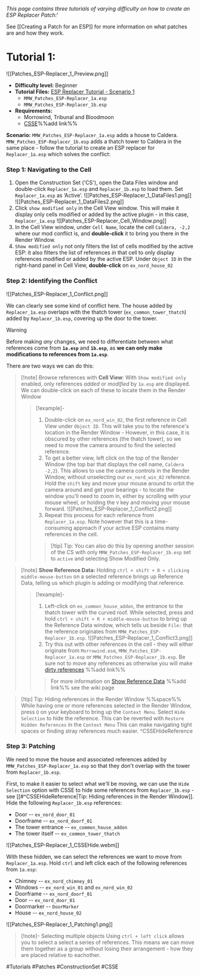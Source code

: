 *This page contains three tutorials of varying difficulty on how to create an ESP Replacer Patch:*'

See [[Creating a Patch for an ESP]] for more information on what patches are and how they work.

# Tutorial 1:
![[Patches_ESP-Replacer_1_Preview.png]]
* **Difficulty level:** Beginner
* **Tutorial Files:** [ESP Replacer Tutorial - Scenario 1]()
     * `MMW_Patches_ESP-Replacer_1a.esp`
     * `MMW_Patches_ESP-Replacer_1b.esp`
* **Requirements:**
     * Morrowind, Tribunal and Bloodmoon
     * [CSSE]()%%add link%%

**Scenario:** `MMW_Patches_ESP-Replacer_1a.esp` adds a house to Caldera. `MMW_Patches_ESP-Replacer_1b.esp` adds a thatch tower to Caldera in the same place - follow the tutorial to create an ESP replacer for `Replacer_1a.esp` which solves the conflict:


### Step 1: Navigating to the Cell
1. Open the Construction Set ('CS'), open the Data Files window and double-click `Replacer_1a.esp` and `Replacer_1b.esp` to load them. Set `Replacer_1a.esp` as ‘Active’.
![[Patches_ESP-Replacer_1_DataFiles1.png]]
![[Patches_ESP-Replacer_1_DataFiles2.png]]
3. Click `show modified only` in the Cell View window. This will make it display only cells modified or added by the active plugin - in this case, `Replacer_1a.esp`
![[Patches_ESP-Replacer_Cell_Window.png]]
1. In the Cell View window, under `Cell Name`, locate the cell `Caldera, -2,2` where our mod conflict is, and **double-click** it to bring you there in the Render Window.
2. `Show modified only` not only filters the list of cells modified by the active ESP: it also filters the list of references *in* that cell to only display references modified or added by the active ESP. Under `Object ID` in the right-hand panel in Cell View, **double-click** on `ex_nord_house_02`

### Step 2: Identifying the Conflict
![[Patches_ESP-Replacer_1_Conflict.png]]

We can clearly see some kind of conflict here. The house added by `Replacer_1a.esp` overlaps with the thatch tower (`ex_common_tower_thatch`) added by `Replacer_1b.esp`, covering up the door to the tower.

>[!warning]

Before making *any*  changes, we need to differentiate between what references come from **`1a.esp`** and **`1b.esp`**, as **we can only make modifications to references from `1a.esp`**. 

There are two ways we can do this:

> [!note] Browse references with **Cell View**:
> With `Show modified only` enabled, only references *added* or *modified* by `1a.esp` are displayed. We can double-click on each of these to locate them in the Render Window
> > [!example]- 
>>1. Double-click on `ex_nord_win_02`, the first reference in Cell View under `Object ID`. This will take you to the reference's location in the Render Window - However, in this case, it is obscured by other references (the thatch tower), so we need to move the camera around to find the selected reference.
>>2. To get a better view, left click on the top of the Render Window (the top bar that displays the cell name, `Caldera -2,2`). This allows to use the camera controls in the Render Window, without unselecting our `ex_nord_win_02` reference. Hold the `shift` key and move your mouse around to orbit the camera around and get your bearings - to locate the window you'll need to zoom in, either by scrolling with your mouse wheel, or holding the `V` key and moving your mouse forward.
>>![[Patches_ESP-Replacer_1_Conflict2.png]]
>>3. Repeat this process for each reference from `Replacer_1a.esp`. Note however that this is a time-consuming approach if your active ESP contains many references in the cell.
>>>[!tip] Tip:
>>>You can also do this by opening another session of the CS with only `MMW_Patches_ESP-Replacer_1b.esp` set to `active` and selecting Show Modified Only.

> [!note] **Show Reference Data:** 
>Holding `ctrl + shift + R + clicking middle-mouse-button` on a selected reference brings up Reference Data, telling us which plugin is adding or modifying that reference.
>> [!example]-
>>1. Left-click on `ex_common_house_addon`, the entrance to the thatch tower with the curved roof. While selected, press and hold `ctrl + shift + R + middle-mouse-button` to bring up the Reference Data window, which tells us beside `File:` that the reference originates from `MMW_Patches_ESP-Replacer_1b.esp`. 
>>![[Patches_ESP-Replacer_1_Conflict3.png]]
>>1. Try this out with other references in the cell - they will either originate from `Morrowind.esm`, `MMW_Patches_ESP-Replacer_1a.esp` or `MMW_Patches_ESP-Replacer_1b.esp`. Be sure not to move any references as otherwise you will make [dirty references]() %%add link%%
>>>For more information on [Show Reference Data]() %%add link%% see the wiki page

>[!tip] Tip: Hiding references in the Render Window
>%%space%%
>While having one or more references selected in the Render Window, press `Q` on your keyboard to bring up the `Context Menu`. Select `Hide Selection` to hide the reference. This can be reverted with `Restore Hidden References` in the `Context Menu`
>This can make navigating tight spaces or finding stray references much easier.
^CSSEHideReference

### Step 3: Patching
We need to move the house and associated references added by `MMW_Patches_ESP-Replacer_1a.esp` so that they don't overlap with the tower from `Replacer_1b.esp`.

First, to make it easier to select what we'll be moving, we can use the `Hide Selection` option with CSSE to hide some references from `Replacer_1b.esp` - see [[#^CSSEHideReference|Tip: Hiding references in the Render Window]]. Hide the following `Replacer_1b.esp` references:
* Door -- `ex_nord_door_01`
* Doorframe -- `ex_nord_doorf_01`
* The tower entrance -- `ex_common_house_addon`
* The tower itself -- `ex_common_tower_thatch`

![[Patches_ESP-Replacer_1_CSSEHide.webm]]

With these hidden, we can select the references we want to move from `Replacer_1a.esp`. Hold `ctrl` and left click each of the following references from `1a.esp`:
* Chimney -- `ex_nord_chimney_01`
* Windows -- `ex_nord_win_01` and `ex_nord_win_02`
* Doorframe -- `ex_nord_doorf_01`
* Door -- `ex_nord_door_01`
* Doormarker -- `DoorMarker`
* House -- `ex_nord_house_02`

![[Patches_ESP-Replacer_1_Patching1.png]]

>[!note]- Selecting multiple objects
>Using `ctrl + left click` allows you to select a select a series of references. This means we can move them together as a group without losing their arrangement - how they are placed relative to eachother.


#Tutorials #Patches #ConstructionSet #CSSE 